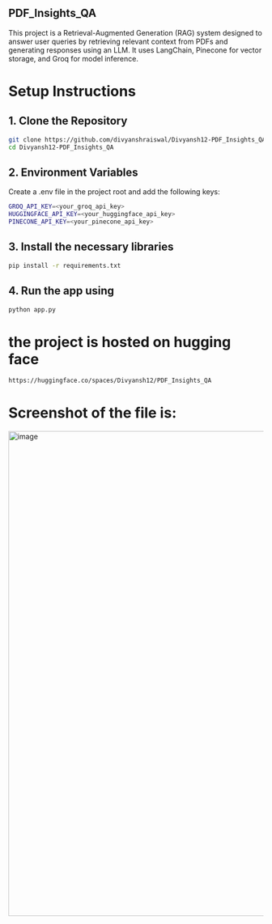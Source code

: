 ## PDF_Insights_QA

This project is a Retrieval-Augmented Generation (RAG) system designed to answer user queries by retrieving relevant context from PDFs and generating responses using an LLM. It uses LangChain, Pinecone for vector storage, and Groq for model inference.


# Setup Instructions

## 1. Clone the Repository

``` bash
git clone https://github.com/divyanshraiswal/Divyansh12-PDF_Insights_QA.git
cd Divyansh12-PDF_Insights_QA
```
## 2. Environment Variables

Create a .env file in the project root and add the following keys:

``` bash
GROQ_API_KEY=<your_groq_api_key>
HUGGINGFACE_API_KEY=<your_huggingface_api_key>
PINECONE_API_KEY=<your_pinecone_api_key>
```

## 3. Install the necessary libraries
``` bash
pip install -r requirements.txt
```

## 4. Run the app using 
``` bash
python app.py
```


# the project is hosted on hugging face
``` bash
https://huggingface.co/spaces/Divyansh12/PDF_Insights_QA
```

# Screenshot of the file is:
<img width="959" alt="image" src="https://github.com/user-attachments/assets/6d7b9cb8-5fa5-4c21-b3aa-2369df3d0c82" />
